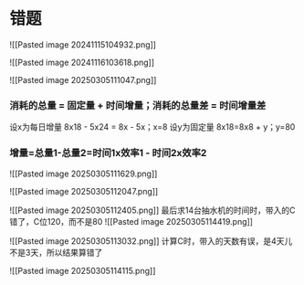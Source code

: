 
# 错题

![[Pasted image 20241115104932.png]]

![[Pasted image 20241116103618.png]]


![[Pasted image 20250305111047.png]]
### 消耗的总量 = 固定量 + 时间增量；消耗的总量差 = 时间增量差
设x为每日增量
8x18 - 5x24 = 8x - 5x；x=8
设y为固定量
8x18=8x8 + y；y=80

### 增量=总量1-总量2=时间1x效率1 - 时间2x效率2

![[Pasted image 20250305111629.png]]

![[Pasted image 20250305112047.png]]

![[Pasted image 20250305112405.png]]
最后求14台抽水机的时间时，带入的C错了，C位120，而不是80
![[Pasted image 20250305114419.png]]


![[Pasted image 20250305113032.png]]
计算C时，带入的天数有误，是4天儿不是3天，所以结果算错了

![[Pasted image 20250305114115.png]]